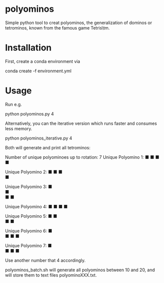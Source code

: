 # polyominos

Simple python tool to creat polyominos, the generalization of dominos or tetrominos, known from the famous game Tetris\tm.

# Installation

First, create a conda environment via

  conda create -f environment.yml

# Usage

Run e.g.

  python polyominos.py 4

Alternatively, you can the iterative version which runs faster and consumes less memory.

  python polyominos_iterative.py 4

Both will generate and print all tetrominos:

Number of unique polyominoes up to rotation: 7
Unique Polyomino 1:
■ 
■ 
■ 
■ 

Unique Polyomino 2:
■ ■ 
■   
■   

Unique Polyomino 3:
■   
■   
■ ■ 

Unique Polyomino 4:
■ ■ 
■ ■ 

Unique Polyomino 5:
■ ■   
  ■ ■ 

Unique Polyomino 6:
■   
■ ■ 
■   

Unique Polyomino 7:
■   
■ ■ 
  ■ 


Use another number that 4 accordingly.

  polyominos_batch.sh will generate all polyominos between 10 and 20, and will store them to text files polyominoXXX.txt.
  

